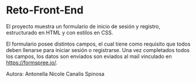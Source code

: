 # Reto-Front-End
El proyecto muestra un formulario de inicio de sesión y registro, estructurado en HTML y con estilos en CSS. 

El formulario posee distintos campos, el cual tiene como requisito que todos deben llenarse para iniciar sesión o registrarse. Una vez completados todos los campos, los datos son enviados son eviados al mail vinculado en https://formspree.io/.


Autora: Antonella Nicole Canalis Spinosa
